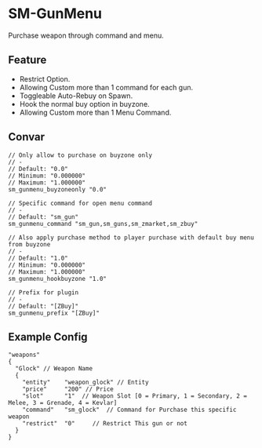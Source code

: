 # SM-GunMenu
Purchase weapon through command and menu.

## Feature
- Restrict Option.
- Allowing Custom more than 1 command for each gun.
- Toggleable Auto-Rebuy on Spawn.
- Hook the normal buy option in buyzone.
- Allowing Custom more than 1 Menu Command.

## Convar
```
// Only allow to purchase on buyzone only
// -
// Default: "0.0"
// Minimum: "0.000000"
// Maximum: "1.000000"
sm_gunmenu_buyzoneonly "0.0"

// Specific command for open menu command
// -
// Default: "sm_gun"
sm_gunmenu_command "sm_gun,sm_guns,sm_zmarket,sm_zbuy"

// Also apply purchase method to player purchase with default buy menu from buyzone
// -
// Default: "1.0"
// Minimum: "0.000000"
// Maximum: "1.000000"
sm_gunmenu_hookbuyzone "1.0"

// Prefix for plugin
// -
// Default: "[ZBuy]"
sm_gunmenu_prefix "[ZBuy]"
```

## Example Config
```
"weapons"
{
  "Glock" // Weapon Name
  {
    "entity"    "weapon_glock" // Entity
    "price"     "200" // Price
    "slot"		"1"  // Weapon Slot [0 = Primary, 1 = Secondary, 2 = Melee, 3 = Grenade, 4 = Kevlar]
    "command"	"sm_glock"  // Command for Purchase this specific weapon
    "restrict"	"0"     // Restrict This gun or not
  }
}
```


